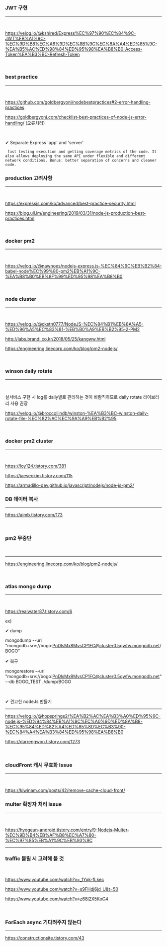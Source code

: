 ### JWT 구현

---

<br>

https://velog.io/@kshired/Express%EC%97%90%EC%84%9C-JWT%EB%A1%9C-%EC%9D%B8%EC%A6%9D%EC%8B%9C%EC%8A%A4%ED%85%9C-%EA%B5%AC%ED%98%84%ED%95%98%EA%B8%B0-Access-Token%EA%B3%BC-Refresh-Token

<br>

### best practice

---

<br>

https://github.com/goldbergyoni/nodebestpractices#2-error-handling-practices

https://goldbergyoni.com/checklist-best-practices-of-node-js-error-handling/ (오류처리)

<br>

✔ Separate Express 'app' and 'server'

     fast testing execution and getting coverage metrics of the code. It also allows deploying the same API under flexible and different network conditions. Bonus: better separation of concerns and cleaner code.

### production 고려사항

---

<br>

https://expressjs.com/ko/advanced/best-practice-security.html

https://blog.ull.im/engineering/2019/03/31/node-js-production-best-practices.html

<br>

### docker pm2

---

<br>

https://velog.io/@nawnoes/nodejs-express.js-%EC%84%9C%EB%B2%84-babel-node%EC%99%80-pm2%EB%A1%9C-%EA%B8%B0%EB%8F%99%ED%95%98%EA%B8%B0

<br>

### node cluster

---

<br>

https://velog.io/@ckstn0777/NodeJS-%EC%84%B1%EB%8A%A5-%ED%96%A5%EC%83%81-%EB%B0%A9%EB%B2%95-2-PM2

http://labs.brandi.co.kr/2018/05/25/kangww.html

https://engineering.linecorp.com/ko/blog/pm2-nodejs/

<br>

### winson daily rotate

---

<br>

실서비스 구현 시 log를 daily별로 관리하는 것이 바람직하므로 daily rotate 라이브러리 사용 권장

https://velog.io/@broccoliindb/winston-%EA%B3%BC-winston-daily-rotate-file-%EC%82%AC%EC%9A%A9%EB%B2%95

<br>

### docker pm2 cluster

---

<br>

https://loy124.tistory.com/381

https://jaeseokim.tistory.com/115

https://armadillo-dev.github.io/javascript/nodejs/node-js-pm2/

### DB 데이터 복사

---

https://aimb.tistory.com/173

<br>

### pm2 무중단

<br>

---

https://engineering.linecorp.com/ko/blog/pm2-nodejs/

<br>

### atlas mongo dump

---

<br>

https://realwater87.tistory.com/6

ex)

✔ dump

mongodump --uri "mongodb+srv://bogo:PnDlsMx8MvsCP1FC@cluster0.5gwfw.mongodb.net/BOGO"

✔ 복구

mongorestore --uri "mongodb+srv://bogo:PnDlsMx8MvsCP1FC@cluster0.5gwfw.mongodb.net" --db BOGO_TEST ./dump/BOGO

<br>

✔ 견고한 nodeJs 만들기

---

https://velog.io/@hopsprings2/%EA%B2%AC%EA%B3%A0%ED%95%9C-node.js-%ED%94%84%EB%A1%9C%EC%A0%9D%ED%8A%B8-%EC%95%84%ED%82%A4%ED%85%8D%EC%B3%90-%EC%84%A4%EA%B3%84%ED%95%98%EA%B8%B0

https://darrengwon.tistory.com/1273

<br>

### cloudFront 캐시 무효화 Issue

---

<br>

https://kiwinam.com/posts/42/remove-cache-cloud-front/

### multer 확장자 처리 Issue

---

<br>

https://hyogeun-android.tistory.com/entry/9-Nodejs-Multer-%EC%9D%B4%EB%AF%B8%EC%A7%80-%EC%97%85%EB%A1%9C%EB%93%9C

---

### traffic 몰릴 시 고려해 볼 것

<br>

https://www.youtube.com/watch?v=_1Yqk-fLkec

https://www.youtube.com/watch?v=s9FHdj6jd_U&t=50

https://www.youtube.com/watch?v=z68l2X5KoC4

<br>

### ForEach async 기다려주지 않는다

---

https://constructionsite.tistory.com/43
